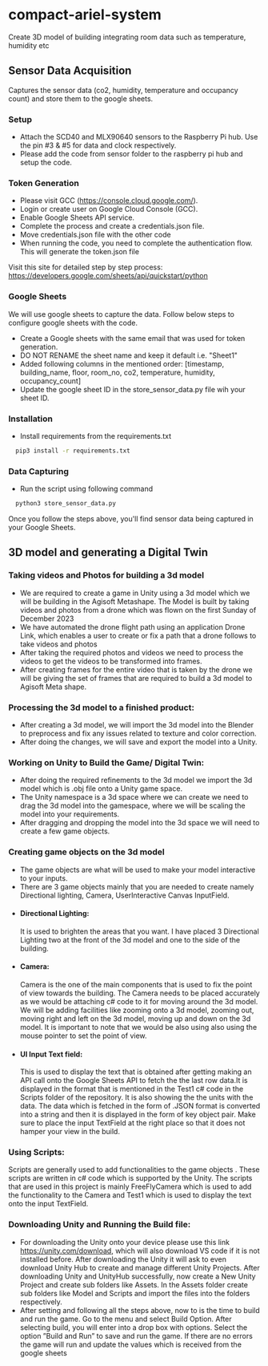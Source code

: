 # compact-ariel-system
Create 3D model of building integrating room data such as temperature, humidity etc

## Sensor Data Acquisition
Captures the sensor data (co2, humidity, temperature and occupancy count) and store them to the google sheets.

### Setup
- Attach the SCD40 and MLX90640 sensors to the Raspberry Pi hub. Use the pin #3 & #5 for data and clock respectively.
- Please add the code from sensor folder to the raspberry pi hub and setup the code.

### Token Generation
- Please visit GCC (https://console.cloud.google.com/).
- Login or create user on Google Cloud Console (GCC).
- Enable Google Sheets API service.
- Complete the process and create a credentials.json file.
- Move credentials.json file with the other code
- When running the code, you need to complete the authentication flow. This will generate the token.json file

Visit this site for detailed step by step process: https://developers.google.com/sheets/api/quickstart/python

### Google Sheets
We will use google sheets to capture the data. Follow below steps to configure google sheets with the code.
- Create a Google sheets with the same email that was used for token generation.
- DO NOT RENAME the sheet name and keep it default i.e. "Sheet1"
- Added following columns in the mentioned order: [timestamp, building_name, floor, room_no, co2, temperature, humidity, occupancy_count]
- Update the google sheet ID in the store_sensor_data.py file wih your sheet ID.

### Installation
- Install requirements from the requirements.txt
```bash
  pip3 install -r requirements.txt
```

### Data Capturing
- Run the script using following command
```bash
  python3 store_sensor_data.py
```
Once you follow the steps above, you'll find sensor data being captured in your Google Sheets.

## 3D model and generating a Digital Twin

### Taking videos and Photos for building a 3d model

-  We are required to create a game in Unity using a 3d model which we will be building in the Agisoft Metashape. The Model is built by taking videos and photos from a drone which was flown on the first Sunday of December 2023
-  We have automated the drone flight path using an application Drone Link, which enables a user to create or fix a path that a drone follows to take videos and photos
-  After taking the required photos and videos we need to process the videos to get the videos to be transformed into frames. 
-  After creating frames for the entire video that is taken by the drone we will be giving the set of frames that are required to build a 3d model to Agisoft Meta shape.

### Processing the 3d model to a finished product:

-  After creating  a 3d model, we will import the 3d model into the Blender to preprocess and fix any issues related to texture and color correction.
-  After doing the changes, we will save and export the model into a Unity.


### Working on Unity to Build the Game/ Digital Twin:
-  After doing the required refinements to the 3d model we import the 3d model which is .obj file onto a Unity game space.
-  The Unity namespace is a 3d space where we can create we need to drag the 3d model into the gamespace, where we will be scaling the model into your requirements.
-  After dragging and dropping the model into the 3d space we will need to create a few game objects.

### Creating game objects on the 3d model
-  The game objects are what will be used to make your model interactive to your inputs.
-  There are 3 game objects mainly that you are needed to create namely Directional lighting, Camera, UserInteractive Canvas InputField.
-  #### Directional Lighting:
    It is used to brighten the areas that you want. I have placed 3 Directional Lighting two at the front of the 3d model and one to the side of the building.
-  #### Camera:
   Camera is the one of the main components that is used to fix the point of view towards the building. The Camera needs to be placed accurately as we would be attaching c# code to it for moving around the 3d model. We will be adding facilities like zooming onto a 3d model, zooming out, moving right and left on the 3d model, moving up and down on the 3d model. It is important to note that we would be also using also using the mouse pointer to set the point of view.
- #### UI Input Text field:
  This is used to display the text that is obtained after getting making an API call onto the Google Sheets API to fetch the the last row data.It is displayed in the format that is mentioned in the Test1 c# code in the Scripts folder of the repository. It is also showing the the units with the data. The data which is fetched in the form of .JSON format is converted into a string and then it is displayed in the form of key object pair. Make sure to place the input TextField at the right place so that it does not hamper your view in the build.

### Using Scripts:
Scripts are generally used to add functionalities to the game objects . These scripts are written in c# code which is supported by the Unity. The scripts that are used in this project is mainly FreeFlyCamera which is used to add the functionality to the Camera and Test1 which is used to display the text onto the input TextField.


### Downloading Unity and Running the Build file:

-  For downloading the Unity onto your device please use this link https://unity.com/download, which will also download VS code if it is not installed before. After downloading the Unity it will ask to even download Unity Hub to create and manage different Unity Projects. After downloading Unity and UnityHub successfully, now create a New Unity Project and create sub folders like Assets. In the Assets folder create sub folders like Model and Scripts and import the files into the folders respectively. 
-  After setting and following all the steps above, now to is the time to build and run the game. Go to the menu and select Build Option. After selecting build, you will enter into a drop box with options. Select the option ”Build and Run” to save and run the game. If there are no errors the game will run and update the values which is received from the google sheets


